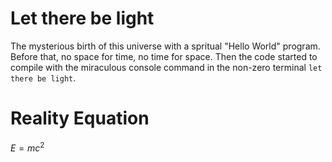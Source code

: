 # Let there be light
The mysterious birth of this universe with a spritual "Hello World" program. Before that, no space for time, no time for space. Then the code started to compile with the miraculous console command in the non-zero terminal `let there be light`.

# Reality Equation 
$E=mc^2$